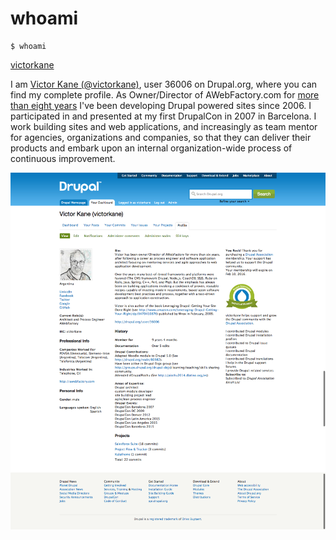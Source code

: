 # whoami

    $ whoami
[victorkane](https://www.drupal.org/user/36006)

I am [Victor Kane (@victorkane)](https://www.drupal.org/user/36006), user 36006 on Drupal.org, where you can find my complete profile. As Owner/Director of AWebFactory.com for [more than eight years](http://awebfactory.com/node/96) I've been developing Drupal powered sites since 2006. I participated in and presented at my first DrupalCon in 2007 in Barcelona. I work building sites and web applications, and increasingly as team mentor for agencies, organizations and companies, so that they can deliver their products and embark upon an internal organization-wide process of continuous improvement.

![victorkane: user 36006 on d.o.](images/victor-kane-drupal-org.png)
